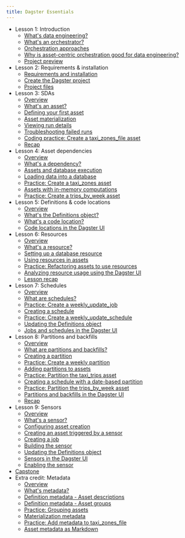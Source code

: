 ```yaml
---
title: Dagster Essentials
---
```


- Lesson 1: Introduction
  - [What's data engineering?](/dagster-essentials/lesson-1/whats-data-engineering)
  - [What's an orchestrator?](/dagster-essentials/lesson-1/whats-an-orchestrator)
  - [Orchestration approaches](/dagster-essentials/lesson-1/orchestration-approaches)
  - [Why is asset-centric orchestration good for data engineering?](/dagster-essentials/lesson-1/why-is-asset-centric-orchestration-good-for-data-engineering)
  - [Project preview](/dagster-essentials/lesson-1/project-preview)
- Lesson 2: Requirements & installation
  - [Requirements and installation](/dagster-essentials/lesson-2/requirements-and-installation)
  - [Create the Dagster project](/dagster-essentials/lesson-2/create-dagster-project)
  - [Project files](/dagster-essentials/lesson-2/project-files)
- Lesson 3: SDAs
  - [Overview](/dagster-essentials/lesson-3/overview)
  - [What's an asset?](/dagster-essentials/lesson-3/whats-an-asset)
  - [Defining your first asset](/dagster-essentials/lesson-3/defining-your-first-asset)
  - [Asset materialization](/dagster-essentials/lesson-3/asset-materialization)
  - [Viewing run details](/dagster-essentials/lesson-3/viewing-run-details)
  - [Troubleshooting failed runs](/dagster-essentials/lesson-3/troubleshooting-failed-runs)
  - [Coding practice: Create a taxi_zones_file asset](/dagster-essentials/lesson-3/coding-practice-taxi-zones-file-asset)
  - [Recap](/dagster-essentials/lesson-3/recap)
- Lesson 4: Asset dependencies
  - [Overview](/dagster-essentials/lesson-4/overview)
  - [What's a dependency?](/dagster-essentials/lesson-4/whats-a-dependency)
  - [Assets and database execution](/dagster-essentials/lesson-4/assets-and-database-execution)
  - [Loading data into a database](/dagster-essentials/lesson-4/loading-data-into-a-database)
  - [Practice: Create a taxi_zones asset](/dagster-essentials/lesson-4/coding-practice-taxi-zones-asset)
  - [Assets with in-memory computations](/dagster-essentials/lesson-4/assets-with-in-memory-computations)
  - [Practice: Create a trips_by_week asset](/dagster-essentials/lesson-4/coding-practice-trips-by-week-asset)
- Lesson 5: Definitions & code locations
  - [Overview](/dagster-essentials/lesson-5/overview)
  - [What's the Definitions object?](/dagster-essentials/lesson-5/whats-the-definitions-object)
  - [What's a code location?](/dagster-essentials/lesson-5/whats-a-code-location)
  - [Code locations in the Dagster UI](/dagster-essentials/lesson-5/code-locations-dagster-ui)
- Lesson 6: Resources
  - [Overview](/dagster-essentials/lesson-6/overview)
  - [What's a resource?](/dagster-essentials/lesson-6/whats-a-resource)
  - [Setting up a database resource](/dagster-essentials/lesson-6/setting-up-a-database-resource)
  - [Using resources in assets](/dagster-essentials/lesson-6/using-resources-in-assets)
  - [Practice: Refactoring assets to use resources](/dagster-essentials/lesson-6/coding-practice-refactoring-assets)
  - [Analyzing resource usage using the Dagster UI](/dagster-essentials/lesson-6/analyzing-resources-dagster-ui)
  - [Lesson recap](/dagster-essentials/lesson-6/recap)
- Lesson 7: Schedules
  - [Overview](/dagster-essentials/lesson-7/overview)
  - [What are schedules?](/dagster-essentials/lesson-7/what-are-schedules)
  - [Practice: Create a weekly_update_job](/dagster-essentials/lesson-7/coding-practice-weekly-update-job)
  - [Creating a schedule](/dagster-essentials/lesson-7/creating-a-schedule)
  - [Practice: Create a weekly_update_schedule](/dagster-essentials/lesson-7/coding-practice-weekly-update-schedule)
  - [Updating the Definitions object](/dagster-essentials/lesson-7/updating-the-definitions-object)
  - [Jobs and schedules in the Dagster UI](/dagster-essentials/lesson-7/jobs-schedules-dagster-ui)
- Lesson 8: Partitions and backfills
  - [Overview](/dagster-essentials/lesson-8/overview)
  - [What are partitions and backfills?](/dagster-essentials/lesson-8/what-are-partitions-and-backfills)
  - [Creating a partition](/dagster-essentials/lesson-8/creating-a-partition)
  - [Practice: Create a weekly partition](/dagster-essentials/lesson-8/coding-practice-weekly-partition)
  - [Adding partitions to assets](/dagster-essentials/lesson-8/adding-partitions-to-assets)
  - [Practice: Partition the taxi_trips asset](/dagster-essentials/lesson-8/coding-practice-partition-taxi-trips)
  - [Creating a schedule with a date-based partition](/dagster-essentials/lesson-8/creating-a-schedule-with-a-date-based-partition)
  - [Practice: Partition the trips_by_week asset](/dagster-essentials/lesson-8/coding-practice-partition-trips-by-week)
  - [Partitions and backfills in the Dagster UI](/dagster-essentials/lesson-8/partitions-backfills-dagster-ui)
  - [Recap](/dagster-essentials/lesson-8/recap)
- Lesson 9: Sensors
  - [Overview](/dagster-essentials/lesson-9/overview)
  - [What's a sensor?](/dagster-essentials/lesson-9/whats-a-sensor)
  - [Configuring asset creation](/dagster-essentials/lesson-9/configuring-asset-creation)
  - [Creating an asset triggered by a sensor](/dagster-essentials/lesson-9/creating-an-asset-triggered-by-a-sensor)
  - [Creating a job](/dagster-essentials/lesson-9/creating-a-job)
  - [Building the sensor](/dagster-essentials/lesson-9/building-the-sensor)
  - [Updating the Definitions object](/dagster-essentials/lesson-9/updating-the-definitions-object)
  - [Sensors in the Dagster UI](/dagster-essentials/lesson-9/sensors-dagster-ui)
  - [Enabling the sensor](/dagster-essentials/lesson-9/enabling-the-sensor)
- [Capstone](/dagster-essentials/capstone)
- Extra credit: Metadata
  - [Overview](/dagster-essentials/extra-credit/overview)
  - [What's metadata?](/dagster-essentials/extra-credit/whats-metadata)
  - [Definition metadata - Asset descriptions](/dagster-essentials/extra-credit/definition-metadata-asset-descriptions)
  - [Definition metadata - Asset groups](/dagster-essentials/extra-credit/definition-metadata-asset-groups)
  - [Practice: Grouping assets](/dagster-essentials/extra-credit/coding-practice-grouping-assets)
  - [Materialization metadata](/dagster-essentials/extra-credit/materialization-metadata)
  - [Practice: Add metadata to taxi_zones_file](/dagster-essentials/extra-credit/coding-practice-metadata-taxi-zones-file)
  - [Asset metadata as Markdown](/dagster-essentials/extra-credit/asset-metadata-as-markdown)
